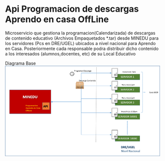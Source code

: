# Api Programacion de descargas Aprendo en casa OffLine
Microservicio que gestiona la programacion(Calendarizada) de descargas de contenido educativo (Archivos Empaquetados *.tar) desde MINEDU para los servidores (Pcs en DRE/UGEL) ubicados a nivel nacional para Aprendo en Casa. Posteriormente cada responsable podra distribuir dicho contenido a los interesados (alumnos,docentes, etc) de su Local Educativo

Diagrama Base
![alt text](https://github.com/Debug-Release/Minedu.AprendoEnCasaOffLine/blob/main/docs/AC_PROGRAMACIOn.png) 
